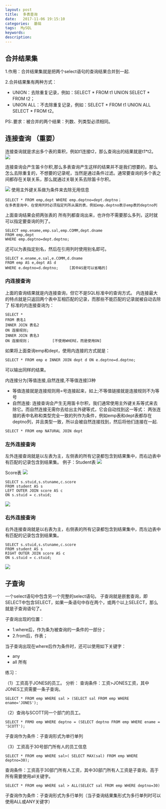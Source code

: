 ```yaml
---
layout: post
title:  多表查询
date:   2017-11-06 19:15:10
categories:  基础
tags:  MySQL
keywords: 
description:         
---
```


## 合并结果集 
1.作用：合并结果集就是把两个select语句的查询结果合并到一起.

2.合并结果集有两种方式： 
* UNION：去除重复记录，例如：SELECT * FROM t1 UNION SELECT * FROM t2； 
* UNION ALL：不去除重复记录，例如：SELECT * FROM t1 UNION ALL SELECT * FROM t2。

PS:.要求：被合并的两个结果：列数、列类型必须相同。

## 连接查询 （重要） 
连接查询就是求出多个表的乘积，例如t1连接t2，那么查询出的结果就是t1*t2。 
![](http://p7lixluhf.bkt.clouddn.com/LinkQuery.jpg)

连接查询会产生笛卡尔积,那么多表查询产生这样的结果并不是我们想要的，那么怎么去除重复的，不想要的记录呢，当然是通过条件过滤。通常要查询的多个表之间都存在关联关系，那么就通过关联关系去除笛卡尔积。

![](http://p7lixluhf.bkt.clouddn.com/20170414235333391.png)
使用主外键关系做为条件来去除无用信息
```
SELECT * FROM emp,dept WHERE emp.deptno=dept.deptno；
在多表查询中，在使用列时必须指定列所从属的表，例如emp.deptno表示emp表的deptno列
```
上面查询结果会把两张表的 所有列都查询出来，也许你不需要那么多列，这时就可以指定要查询的列了。
```
SELECT emp.ename,emp.sal,emp.COMM,dept.dname 
FROM emp,dept 
WHERE emp.deptno=dept.deptno;
```
还可以为表指定别名，然后在引用列时使用别名即可。
```
SELECT e.ename,e.sal,e.COMM,d.dname 
FROM emp AS e,dept AS d
WHERE e.deptno=d.deptno;     [其中AS是可以省略的]
```

### 内连接查询 
上面的查询结果就是内连接查询，但它不是SQL标准中的查询方式。 内连接最大的特点就是只返回两个表中互相匹配的记录，而那些不能匹配的记录就被自动去除了 
标准的内连接查询为：
```
SELECT * 
FROM 表名1
INNER JOIN 表名2 
ON 连接规则;
INNER JOIN 表名3
ON 连接规则；          [不使用WHERE，而是使用ON]
```
如果将上面查询emp和dept，使用内连接的方式就是：
```
SELECT * FROM emp e INNER JOIN dept d ON e.deptno=d.deptno;
```
可以输出同样的结果。

内连接分为[等值连接,自然连接,不等值连接]3种

* 等值连接就是连接规则用=号连接起来，如上;不等值链接就是连接规则不为等号
* 自然连接:
连接查询会产生无用笛卡尔积，我们通常使用主外键关系等式来去除它。而自然连接无需你去给出主外键等式，它会自动找到这一等式： 
两张连接的表中名称和类型完全一致的列作为条件，例如emp表和dept表都存在deptno列，并且类型一致，所以会被自然连接找到，然后将他们连接在一起.
```
SELECT * FROM emp NATURAL JOIN dept
```

### 左外连接查询 
左外连接查询就是以左表为主，左侧表的所有记录都包含到结果集中，而右边表中有匹配的记录包含到结果集。
例子：Student表
![](http://p7lixluhf.bkt.clouddn.com/SQLstudent.png)

Score表
  ![](http://p7lixluhf.bkt.clouddn.com/Score.png)

```
SELECT s.stuid,s.stuname,c.score 
FROM student AS s 
LEFT OUTER JOIN score AS c 
ON s.stuid = c.stuid;
```
![](http://p7lixluhf.bkt.clouddn.com/leftJoin.png)
### 右外连接查询 
右外连接查询就是以右表为主，右侧表的所有记录都包含到结果集中，而左边表中有匹配的记录包含到结果集。
```
SELECT s.stuid,s.stuname,c.score
FROM student AS s 
RIGHT OUTER JOIN score AS c 
ON s.stuid = c.stuid;
```
![](http://p7lixluhf.bkt.clouddn.com/rightJoin.png)


## 子查询
一个select语句中包含另一个完整的select语句。 子查询就是嵌套查询，即SELECT中包含SELECT，如果一条语句中存在两个，或两个以上SELECT，那么就是子查询语句了。

子查询出现的位置： 
* 1.where后，作为条为被查询的一条件的一部分； 
* 2.from后，作表；

当子查询出现在where后作为条件时，还可以使用如下关键字： 
* any 
* all 所有


练习：

（1）工资高于JONES的员工。 
分析： 查询条件：工资>JONES工资，其中JONES工资需要一条子查询。

```
SELECT * FROM emp WHERE sal > (SELECT sal FROM emp WHERE ename='JONES');
```
（2）查询与SCOTT同一个部门的员工。 
```
SELECT * FRMO emp WHERE deptno = (SELECT deptno FROM emp WHERE ename = 'SCOTT');
```
子查询作为条件：子查询形式为单行单列

（3）工资高于30号部门所有人的员工信息 
```
SELECT * FROM emp WHERE sal>( SELECT MAX(sal) FROM emp WHERE deptno=30);
```
查询条件：工资高于30部门所有人工资，其中30部门所有人工资是子查询。高于所有需要使用all关键字。
```
SELECT * FROM emp WHERE sal > ALL(SELECT sal FROM emp WHERE deptno=30)
```
子查询作为条件：子查询形式为多行单列（当子查询结果集形式为多行单列时可以使用ALL或ANY关键字）
